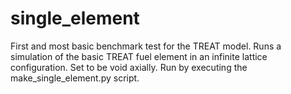 # single_element

First and most basic benchmark test for the TREAT model. Runs a simulation of the basic TREAT fuel element in an infinite lattice 
configuration. Set to be void axially. Run by executing the make_single_element.py script.
